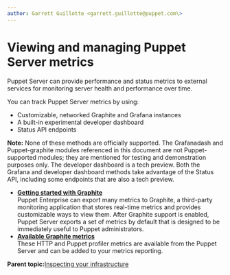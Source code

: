 ```yaml
---
author: Garrett Guillotte <garrett.guillotte@puppet.com\>
---
```


# Viewing and managing Puppet Server metrics

Puppet Server can provide performance and status metrics to external services for monitoring server health and performance over time.

You can track Puppet Server metrics by using:

-   Customizable, networked Graphite and Grafana instances
-   A built-in experimental developer dashboard
-   Status API endpoints

**Note:** None of these methods are officially supported. The Grafanadash and Puppet-graphite modules referenced in this document are not Puppet-supported modules; they are mentioned for testing and demonstration purposes only. The developer dashboard is a tech preview. Both the Grafana and developer dashboard methods take advantage of the Status API, including some endpoints that are also a tech preview.

-   **[Getting started with Graphite](getting_started_with_graphite.md#)**  
Puppet Enterprise can export many metrics to Graphite, a third-party monitoring application that stores real-time metrics and provides customizable ways to view them. After Graphite support is enabled, Puppet Server exports a set of metrics by default that is designed to be immediately useful to Puppet administrators.
-   **[Available Graphite metrics](available_graphite_metrics.md#)**  
These HTTP and Puppet profiler metrics are available from the Puppet Server and can be added to your metrics reporting.

**Parent topic:**[Inspecting your infrastructure](inspecting_your_infrastructure.md)

